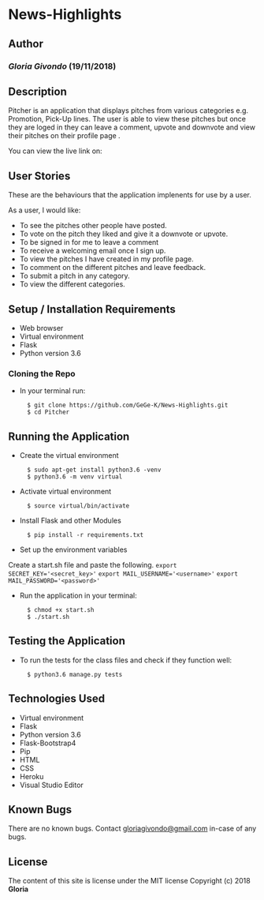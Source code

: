 # News-Highlights

## Author
### *Gloria Givondo* (19/11/2018)

## Description 
Pitcher is an application that displays pitches from various categories e.g. Promotion, Pick-Up lines. The user is able to view these pitches but once they are loged in they can leave a comment, upvote and downvote and view their pitches on their profile page .

You can view the live link on: 

## User Stories
These are the behaviours that the application implenents for use by a user.

As a user, I would like: 

* To see the pitches other people have posted.
* To vote on the pitch they liked and give it a downvote or upvote.
* To be signed in for me to leave a comment
* To receive a welcoming email once I sign up.
* To view the pitches I have created in my profile page.
* To comment on the different pitches and leave feedback.
* To submit a pitch in any category.
* To view the different categories.

## Setup / Installation Requirements
* Web browser
* Virtual environment
* Flask
* Python version 3.6


### Cloning the Repo
* In your terminal run:

        $ git clone https://github.com/GeGe-K/News-Highlights.git
        $ cd Pitcher

## Running the Application 
* Create the virtual environment

        $ sudo apt-get install python3.6 -venv
        $ python3.6 -m venv virtual

* Activate virtual environment

        $ source virtual/bin/activate

* Install Flask and other Modules

        $ pip install -r requirements.txt

* Set up the environment variables
        
Create a start.sh file and paste the following.
`export SECRET_KEY='<secret_key>'`
`export MAIL_USERNAME='<username>'`
`export MAIL_PASSWORD='<password>'`

* Run the application in your terminal:

        $ chmod +x start.sh
        $ ./start.sh

## Testing the Application 
* To run the tests for the class files and check if they function well:

        $ python3.6 manage.py tests

## Technologies Used
* Virtual environment
* Flask
* Python version 3.6
* Flask-Bootstrap4
* Pip
* HTML
* CSS
* Heroku
* Visual Studio Editor

## Known Bugs
There are no known bugs. Contact gloriagivondo@gmail.com in-case of any bugs.

## License
The content of this site is license under the MIT license
Copyright (c) 2018 **Gloria**

